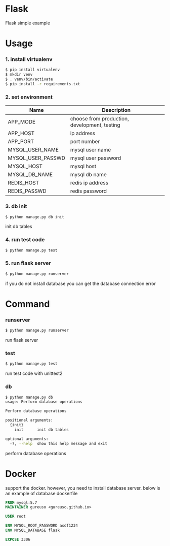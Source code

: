 # Flask
Flask simple example

# Usage

### 1. install virtualenv
```sh
$ pip install virtualenv
$ mkdir venv
$ . venv/bin/activate
$ pip install -r requirements.txt
```

### 2. set environment
| Name                | Description                      |
| ------------------- | -------------------------------- |
| APP_MODE            | choose from production, development, testing |
| APP_HOST            | ip address                       |
| APP_PORT            | port number                      |
| MYSQL_USER_NAME     | mysql user name                  |
| MYSQL_USER_PASSWD   | mysql user password              |
| MYSQL_HOST          | mysql host                       |
| MYSQL_DB_NAME       | mysql db name                    |
| REDIS_HOST          | redis ip address                 |
| REDIS_PASSWD        | redis password                   |

### 3. db init
```sh
$ python manage.py db init
```
init db tables

### 4. run test code
```sh
$ python manage.py test
```

### 5. run flask server
```sh
$ python manage.py runserver
```
if you do not install database you can get the database connection error

# Command

### runserver
```sh
$ python manage.py runserver
```
run flask server

### test
```sh
$ python manage.py test
```
run test code with unittest2


### db
```sh
$ python manage.py db
usage: Perform database operations

Perform database operations

positional arguments:
  {init}
    init      init db tables

optional arguments:
  -?, --help  show this help message and exit
```
perform database operations

# Docker

support the docker. however, you need to install database server. below is an example of database dockerfile

```dockerfile
FROM mysql:5.7
MAINTAINER gureuso <gureuso.github.io>

USER root

ENV MYSQL_ROOT_PASSWORD asdf1234
ENV MYSQL_DATABASE flask

EXPOSE 3306
```